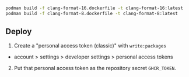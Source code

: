 # 

```bash
podman build -f clang-format-16.dockerfile -t clang-format-16:latest
podman build -f clang-format-8.dockerfile -t clang-format-8:latest
```

## Deploy

1. Create a "personal access token (classic)" with `write:packages`
  * account > settings > developer settings > personal access tokens
2. Put that personal access token as the repository secret `GHCR_TOKEN`.
